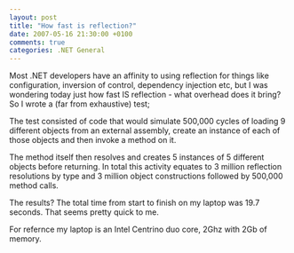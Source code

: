```yaml
---
layout: post
title: "How fast is reflection?"
date: 2007-05-16 21:30:00 +0100
comments: true
categories: .NET General
---
```

Most .NET developers have an affinity to using reflection for things
like configuration, inversion of control, dependency injection etc, but
I was wondering today just how fast IS reflection - what overhead does
it bring? So I wrote a (far from exhaustive) test;

The test consisted of code that would simulate 500,000 cycles of loading
9 different objects from an external assembly, create an instance of
each of those objects and then invoke a method on it.

The method itself then resolves and creates 5 instances of 5 different
objects before returning. In total this activity equates to 3 million
reflection resolutions by type and 3 million object constructions
followed by 500,000 method calls.

The results? The total time from start to finish on my laptop was 19.7
seconds. That seems pretty quick to me.

For refernce my laptop is an Intel Centrino duo core, 2Ghz with 2Gb of
memory.
